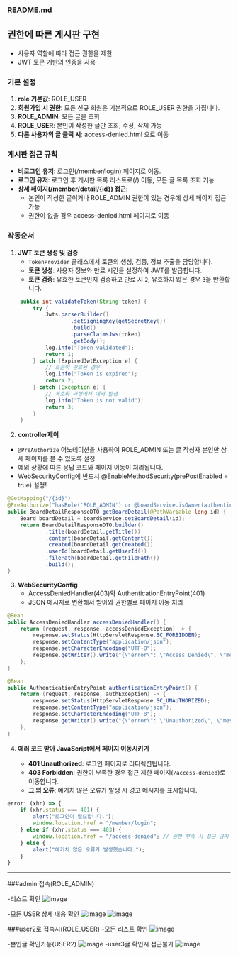 
### README.md

## 권한에 따른 게시판 구현

- 사용자 역할에 따라 접근 권한을 제한
- JWT 토큰 기반의 인증을 사용

### 기본 설정

1. **role 기본값**: ROLE_USER
2. **회원가입 시 권한**: 모든 신규 회원은 기본적으로 ROLE_USER 권한을 가집니다.
3. **ROLE_ADMIN**: 모든 글을 조회
4. **ROLE_USER**: 본인이 작성한 글만 조회, 수정, 삭제 가능
5. **다른 사용자의 글 클릭 시**: access-denied.html 으로 이동

### 게시판 접근 규칙

- **비로그인 유저**: 로그인(/member/login) 페이지로 이동.
- **로그인 유저**: 로그인 후 게시판 목록 리스트로(/) 이동, 모든 글 목록 조회 가능
- **상세 페이지(/member/detail/{id}) 접근**: 
  - 본인이 작성한 글이거나 ROLE_ADMIN 권한이 있는 경우에 상세 페이지 접근 가능
  - 권한이 없을 경우 access-denied.html 페이지로 이동


### 작동순서
1. **JWT 토큰 생성 및 검증**  
   - `TokenProvider` 클래스에서 토큰의 생성, 검증, 정보 추출을 담당합니다.
   - **토큰 생성**: 사용자 정보와 만료 시간을 설정하여 JWT를 발급합니다.
   - **토큰 검증**: 유효한 토큰인지 검증하고 만료 시 `2`, 유효하지 않은 경우 `3`을 반환합니다.
```java
    public int validateToken(String token) {
        try {
            Jwts.parserBuilder()
                    .setSigningKey(getSecretKey())
                    .build()
                    .parseClaimsJws(token)
                    .getBody();
            log.info("Token validated");
            return 1;
        } catch (ExpiredJwtException e) {
            // 토큰이 만료된 경우
            log.info("Token is expired");
            return 2;
        } catch (Exception e) {
            // 복호화 과정에서 에러 발생
            log.info("Token is not valid");
            return 3;
        }
    }
```
2. **controller제어**  

- `@PreAuthorize` 어노테이션을 사용하여 ROLE_ADMIN 또는 글 작성자 본인만 상세 페이지를 볼 수 있도록 설정
- 예외 상황에 따른 응답 코드와 페이지 이동이 처리됩니다.
- WebSecurityConfig에 반드시 @EnableMethodSecurity(prePostEnabled = true) 설정!

```java
@GetMapping("/{id}")
@PreAuthorize("hasRole('ROLE_ADMIN') or @boardService.isOwner(authentication.name, #id)")
public BoardDetailResponseDTO getBoardDetail(@PathVariable long id) {
    Board boardDetail = boardService.getBoardDetail(id);
    return BoardDetailResponseDTO.builder()
            .title(boardDetail.getTitle())
            .content(boardDetail.getContent())
            .created(boardDetail.getCreated())
            .userId(boardDetail.getUserId())
            .filePath(boardDetail.getFilePath())
            .build();
}
```

3. **WebSecurityConfig**
   - AccessDeniedHandler(403)와 AuthenticationEntryPoint(401) 
   - JSON 메시지로 변환해서 받아와 권한별로 페이지 이동 처리

```java
@Bean
public AccessDeniedHandler accessDeniedHandler() {
    return (request, response, accessDeniedException) -> {
        response.setStatus(HttpServletResponse.SC_FORBIDDEN);
        response.setContentType("application/json");
        response.setCharacterEncoding("UTF-8");
        response.getWriter().write("{\"error\": \"Access Denied\", \"message\": \"You do not have permission to access this resource.\"}");
    };
}

@Bean
public AuthenticationEntryPoint authenticationEntryPoint() {
    return (request, response, authException) -> {
        response.setStatus(HttpServletResponse.SC_UNAUTHORIZED);
        response.setContentType("application/json");
        response.setCharacterEncoding("UTF-8");
        response.getWriter().write("{\"error\": \"Unauthorized\", \"message\": \"Authentication is required to access this resource.\"}");
    };
}
```

4. **에러 코드 받아 JavaScript에서 페이지 이동시키기**

   - **401 Unauthorized**: 로그인 페이지로 리디렉션됩니다.
   - **403 Forbidden**: 권한이 부족한 경우 접근 제한 페이지(`/access-denied`)로 이동합니다.
   - **그 외 오류**: 예기치 않은 오류가 발생 시 경고 메시지를 표시합니다.

```javascript
error: (xhr) => {
    if (xhr.status === 401) {
        alert("로그인이 필요합니다.");
        window.location.href = "/member/login";
    } else if (xhr.status === 403) {
        window.location.href = "/access-denied"; // 권한 부족 시 접근 금지 페이지로 이동
    } else {
        alert("예기치 않은 오류가 발생했습니다.");
    }
}
```

---
###admin 접속(ROLE_ADMIN)

-리스트 확인
![image](https://github.com/user-attachments/assets/9c079c58-7f5f-4e6e-81cd-e7612a2ca84a)

-모든 USER 상세 내용 확인
![image](https://github.com/user-attachments/assets/b7269571-81c7-4cc2-bf23-10a5d72a12b2)
![image](https://github.com/user-attachments/assets/93082d4a-6037-4472-af04-c9011e717f15)


###user2로 접속시(ROLE_USER)
-모든 리스트 확인
![image](https://github.com/user-attachments/assets/4538eeac-14da-4c2b-923b-e1fb2e6ed375)

-본인글 확인가능(USER2)
![image](https://github.com/user-attachments/assets/e080934b-c11a-4ad2-a2da-b0b313ffe4f9)
-user3글 확인시 접근불가
![image](https://github.com/user-attachments/assets/943599f5-61d5-4b11-9497-6c0f6eb17885)


